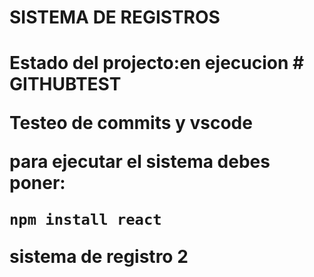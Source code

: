 <h1>SISTEMA DE REGISTROS<h1>
  Estado del projecto:en ejecucion
# GITHUBTEST
  
Testeo de commits y vscode

para ejecutar el sistema debes poner:
  
```npm install react```

sistema de registro 2
